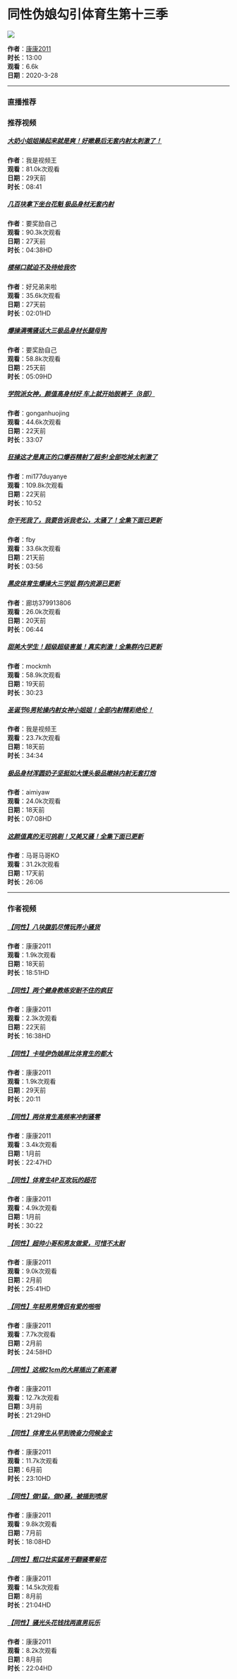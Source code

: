 # 同性伪娘勾引体育生第十三季

![](https://img.ml0987.com/thumb/362904.webp)

**作者**：[康康2011](user.htm?author=%E5%BA%B7%E5%BA%B72011)  
**时长**：13:00  
**观看**：6.6k  
**日期**：2020-3-28  

---

### 直播推荐

### 推荐视频

##### [大奶小姐姐操起来就是爽！好嫩最后无套内射太刺激了！](video-1043003.htm)  
**作者**：我是视频王  
**观看**：81.0k次观看  
**日期**：29天前  
**时长**：08:41  

##### [几百块拿下坐台花魁 极品身材无套内射](video-1043643.htm)  
**作者**：要奖励自己  
**观看**：90.3k次观看  
**日期**：27天前  
**时长**：04:38HD  

##### [楼梯口就迫不及待给我吹](video-1043659.htm)  
**作者**：好兄弟来啦  
**观看**：35.6k次观看  
**日期**：27天前  
**时长**：02:01HD  

##### [爆操满嘴骚话大三极品身材长腿母狗](video-1044306.htm)  
**作者**：要奖励自己  
**观看**：58.8k次观看  
**日期**：25天前  
**时长**：05:09HD  

##### [学院派女神，颜值高身材好 车上就开始脱裤子（8部）](video-1045368.htm)  
**作者**：gonganhuojing  
**观看**：44.6k次观看  
**日期**：22天前  
**时长**：33:07  

##### [狂操这才是真正的口爆吞精射了超多!全部吃掉太刺激了](video-1045452.htm)  
**作者**：mi177duyanye  
**观看**：109.8k次观看  
**日期**：22天前  
**时长**：10:52  

##### [你干死我了，我要告诉我老公，太骚了！全集下面已更新](video-1045699.htm)  
**作者**：fby  
**观看**：33.6k次观看  
**日期**：21天前  
**时长**：03:56  

##### [黑皮体育生爆操大三学姐 群内资源已更新](video-1046001.htm)  
**作者**：廊坊379913806  
**观看**：26.0k次观看  
**日期**：20天前  
**时长**：06:44  

##### [甜美大学生！超级超级害羞！真实刺激！全集群内已更新](video-1046356.htm)  
**作者**：mockmh  
**观看**：58.9k次观看  
**日期**：19天前  
**时长**：30:23  

##### [圣诞节6男轮操内射女神小姐姐！全部内射精彩绝伦！](video-1046439.htm)  
**作者**：我是视频王  
**观看**：23.7k次观看  
**日期**：18天前  
**时长**：34:34  

##### [极品身材浑圆奶子坚挺如大馒头极品嫩妹内射无套打炮](video-1046682.htm)  
**作者**：aimiyaw  
**观看**：24.0k次观看  
**日期**：18天前  
**时长**：07:08HD  

##### [这颜值真的无可挑剔！又美又骚！全集下面已更新](video-1046958.htm)  
**作者**：马哥马哥KO  
**观看**：31.2k次观看  
**日期**：17天前  
**时长**：26:06  

---

### 作者视频

##### [【同性】八块腹肌尽情玩弄小骚货](video-1046518.htm)  
**作者**：康康2011  
**观看**：1.9k次观看  
**日期**：18天前  
**时长**：18:51HD  

##### [【同性】两个健身教练安耐不住的疯狂](video-1045182.htm)  
**作者**：康康2011  
**观看**：2.3k次观看  
**日期**：22天前  
**时长**：16:38HD  

##### [【同性】卡哇伊伪娘屌比体育生的都大](video-1043140.htm)  
**作者**：康康2011  
**观看**：1.9k次观看  
**日期**：29天前  
**时长**：20:11  

##### [【同性】两体育生高频率冲刺骚零](video-1039931.htm)  
**作者**：康康2011  
**观看**：3.4k次观看  
**日期**：1月前  
**时长**：22:47HD  

##### [【同性】体育生4P互攻玩的超花](video-1034347.htm)  
**作者**：康康2011  
**观看**：4.9k次观看  
**日期**：1月前  
**时长**：30:22  

##### [【同性】超帅小哥和男友做爱，可惜不太耐](video-1028553.htm)  
**作者**：康康2011  
**观看**：9.0k次观看  
**日期**：2月前  
**时长**：25:41HD  

##### [【同性】年轻男男情侣有爱的啪啪](video-1028350.htm)  
**作者**：康康2011  
**观看**：7.7k次观看  
**日期**：2月前  
**时长**：24:58HD  

##### [【同性】这根21cm的大屌插出了新高潮](video-1017760.htm)  
**作者**：康康2011  
**观看**：12.7k次观看  
**日期**：3月前  
**时长**：21:29HD  

##### [【同性】体育生从早到晚奋力伺候金主](video-993690.htm)  
**作者**：康康2011  
**观看**：11.7k次观看  
**日期**：6月前  
**时长**：23:10HD  

##### [【同性】做1猛，做0骚，被插到喷尿](video-978179.htm)  
**作者**：康康2011  
**观看**：9.8k次观看  
**日期**：7月前  
**时长**：18:08HD  

##### [【同性】粗口壮实猛男干翻骚零菊花](video-973599.htm)  
**作者**：康康2011  
**观看**：14.5k次观看  
**日期**：8月前  
**时长**：21:04HD  

##### [【同性】骚光头花钱找两直男玩乐](video-968327.htm)  
**作者**：康康2011  
**观看**：8.2k次观看  
**日期**：8月前  
**时长**：22:04HD  